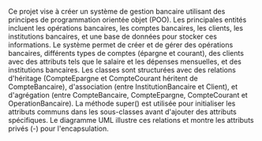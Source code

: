 Ce projet vise à créer un système de gestion bancaire utilisant des principes de programmation orientée objet (POO). 
Les principales entités incluent les opérations bancaires, les comptes bancaires, les clients, les institutions bancaires, et une base de données pour stocker ces informations.
Le système permet de créer et de gérer des opérations bancaires, différents types de comptes (épargne et courant), des clients avec des attributs tels que le salaire et les dépenses mensuelles, et des institutions bancaires.
Les classes sont structurées avec des relations d'héritage (CompteEpargne et CompteCourant héritent de CompteBancaire), d'association (entre InstitutionBancaire et Client), et d'agrégation (entre CompteBancaire, CompteEpargne, CompteCourant et OperationBancaire).
La méthode super() est utilisée pour initialiser les attributs communs dans les sous-classes avant d'ajouter des attributs spécifiques. 
Le diagramme UML illustre ces relations et montre les attributs privés (-) pour l'encapsulation.
